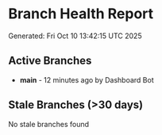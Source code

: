 # Branch Health Report
Generated: Fri Oct 10 13:42:15 UTC 2025

## Active Branches
- **main** - 12 minutes ago by Dashboard Bot

## Stale Branches (>30 days)
No stale branches found
